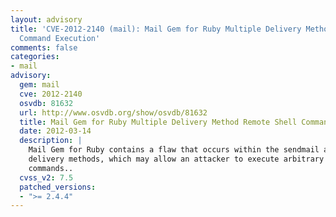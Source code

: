```yaml
---
layout: advisory
title: 'CVE-2012-2140 (mail): Mail Gem for Ruby Multiple Delivery Method Remote Shell
  Command Execution'
comments: false
categories:
- mail
advisory:
  gem: mail
  cve: 2012-2140
  osvdb: 81632
  url: http://www.osvdb.org/show/osvdb/81632
  title: Mail Gem for Ruby Multiple Delivery Method Remote Shell Command Execution
  date: 2012-03-14
  description: |
    Mail Gem for Ruby contains a flaw that occurs within the sendmail and exim
    delivery methods, which may allow an attacker to execute arbitrary shell
    commands..
  cvss_v2: 7.5
  patched_versions:
  - ">= 2.4.4"
---
```

